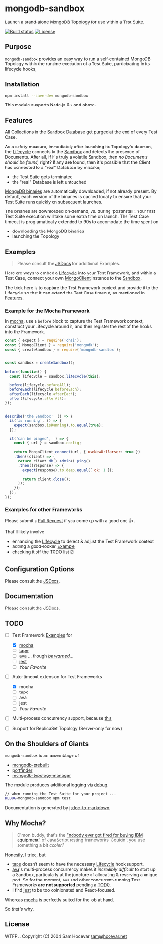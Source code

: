 # mongodb-sandbox

Launch a stand-alone MongoDB Topology for use within a Test Suite.

  [![Build status][travis-img]][travis-url]
  [![License][license-img]][license-url]


## Purpose

`mongodb-sandbox` provides an easy way to run a self-contained MongoDB Topology
within the runtime execution of a Test Suite,
participating in its lifecycle hooks;


## Installation

```bash
npm install --save-dev mongodb-sandbox
```

This module supports Node.js 6.x and above.


## Features

All Collections in the Sandbox Database get purged at the end of every Test Case.

As a safety measure, immediately after launching its Topology's daemon,
the [Lifecycle](JSDOC.md#Lifecycle) connects to the [Sandbox](JSDOC.md#Sandbox) and detects the presence of Documents.
After all, if it's truly a volatile Sandbox, then *no Documents should be found,* right?
If any **are** found, then it's possible that the Client has connected to a "real" Database by mistake;

- the Test Suite gets terminated
- the "real" Database is left untouched

[MongoDB binaries](https://www.mongodb.com/download-center) are automatically downloaded, if not already present.
By default, each version of the binaries is cached locally to ensure that your Test Suite runs quickly on subsequent launches.

The binaries are downloaded on-demand, vs. during 'postinstall'.
Your first Test Suite execution will take some extra time on launch.
The Test Case timeout is programatically extended to 90s to accomodate the time spent on

- downloading the MongoDB binaries
- launching the Topology


## Examples

> Please consult the [JSDocs](./JSDOC.md) for additional Examples.

Here are ways to embed a [Lifecycle](JSDOC.md#Lifecycle) into your Test Framework,
and within a Test Case, connect your own [MongoClient](https://github.com/mongodb/node-mongodb-native/blob/master/lib/mongo_client.js) instance
to the [Sandbox](JSDOC.md#Sandbox).

The trick here is to capture the Test Framework context and provide it to the Lifecycle
so that it can extend the Test Case timeout, as mentioned in [Features](#features).

### Example for the Mocha Framework

In [mocha](https://github.com/mochajs/mocha), use a `before` block to capture the Test Framework context,
construct your Lifecycle around it,
and then register the rest of the hooks into the Framework.

```javascript
const { expect } = require('chai');
const { MongoClient } = require('mongodb');
const { createSandbox } = require('mongodb-sandbox');


const sandbox = createSandbox();

before(function() {
  const lifecycle = sandbox.lifecycle(this);

  before(lifecycle.beforeAll);
  beforeEach(lifecycle.beforeEach);
  afterEach(lifecycle.afterEach);
  after(lifecycle.afterAll);
});


describe('the Sandbox', () => {
  it('is running', () => {
    expect(sandbox.isRunning).to.equal(true);
  });

  it('can be pinged', () => {
    const { url } = sandbox.config;

    return MongoClient.connect(url, { useNewUrlParser: true })
    .then((client) => {
      return client.db().admin().ping()
      .then((response) => {
        expect(response).to.deep.equal({ ok: 1 });

        return client.close();
      });
    });
  });
});
```

### Examples for other Frameworks

Please submit a [Pull Request](./pulls) if you come up with a good one :+1: .

That'll likely involve

- enhancing the [Lifecycle](JSDOC.md#Lifecycle) to detect & adjust the Test Framework context
- adding a good-lookin' [Example](#examples)
- checking it off the [TODO](#todo) list :ballot_box_with_check:


## Configuration Options

Please consult the [JSDocs](./JSDOC.md#options).


## Documentation

Please consult the [JSDocs](./JSDOC.md).


## TODO

- [ ] Test Framework [Examples](#examples) for
  - [x] [mocha](https://github.com/mochajs/mocha)
  - [ ] [tape](https://github.com/substack/tape)
  - [ ] [ava](https://github.com/avajs/ava) ... though *[be warned](#ava)...*
  - [ ] [jest](https://github.com/facebook/jest)
  - [ ] *Your Favorite*
- [ ] Auto-timeout extension for Test Frameworks
  - [x] mocha
  - [ ] tape
  - [ ] ava
  - [ ] jest
  - [ ] *Your Favorite*
- [ ] Multi-process concurrency support, because [this](#ava)
- [ ] Support for ReplicaSet Topology (Server-only for now)


## On the Shoulders of Giants

`mongodb-sandbox` is an assemblage of

- [mongodb-prebuilt](https://github.com/winfinit/mongodb-prebuilt)
- [portfinder](https://github.com/indexzero/node-portfinder)
- [mongodb-topology-manager](https://github.com/mongodb-js/mongodb-topology-manager)

The module produces additional logging via [debug](https://github.com/visionmedia/debug).

```bash
// when running the Test Suite for your project ...
DEBUG=mongodb-sandbox npm test
```

Documentation is generated by [jsdoc-to-markdown](https://github.com/jsdoc2md/jsdoc-to-markdown).


## Why Mocha?

> C'mon buddy, that's the ["nobody ever got fired for buying IBM equipment"](https://en.wikipedia.org/wiki/Fear,_uncertainty_and_doubt)
> of JavaScript testing frameworks.
> Couldn't you use something a bit *cooler?*

Honestly, I tried, but

- [tape](https://github.com/substack/tape) doesn't seem to have the necessary [Lifecycle](./JSDOC.md#lifecycle) hook support.
- <a name="ava"></a>
  [ava](https://github.com/avajs/ava)'s multi-process concurrency makes it *incredibly difficult* to start up a Sandbox,
  particularly at the juncture of allocating & reserving a unique port.
  So for the moment, `ava` and other concurrent-running Test Frameworks **are not supported** pending a [TODO](#todo).
- I find [jest](https://github.com/facebook/jest) to be too opinionated and React-focused.

Whereas [mocha](https://github.com/mochajs/mocha) is perfectly suited for the job at hand.

So *that's* why.


## License

WTFPL.  Copyright (C) 2004 Sam Hocevar <sam@hocevar.net>


[travis-img]: https://img.shields.io/travis/cantremember/mongodb-sandbox.svg?style=flat-square
[travis-url]: https://travis-ci.org/cantremember/mongodb-sandbox
[license-img]: https://img.shields.io/badge/license-WTFPL-blue.svg?style=flat-square
[license-url]: http://www.wtfpl.net/
